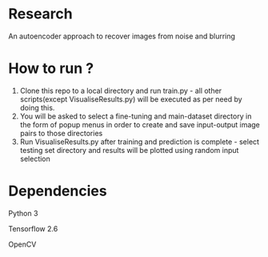 # Research
An autoencoder approach to recover images from noise and blurring

# How to run ?

1. Clone this repo to a local directory and run train.py - all other scripts(except VisualiseResults.py) will be executed as per need by doing this.
2. You will be asked to select a fine-tuning and main-dataset directory in the form of popup menus in order to create and save input-output image pairs to those directories
3. Run VisualiseResults.py after training and prediction is complete - select testing set directory and results will be plotted using random input selection

# Dependencies 

Python 3

Tensorflow 2.6

OpenCV

